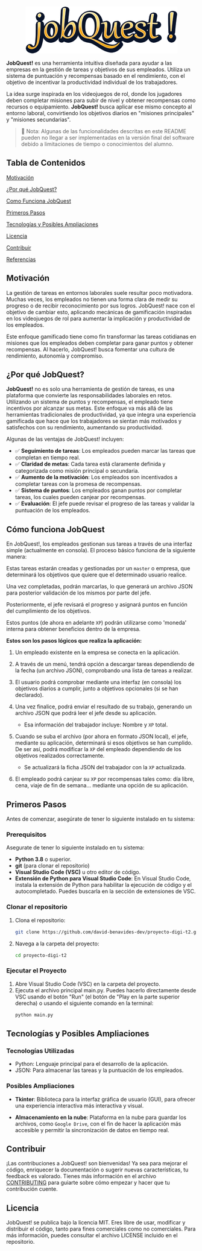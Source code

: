 <p align="center"><img alt="jobQuest" src="./assets/readme-header.png"/></p>

**JobQuest!** es una herramienta intuitiva diseñada para ayudar a las empresas en la gestión de tareas y objetivos de sus empleados. Utiliza un sistema de puntuación y recompensas basado en el rendimiento, con el objetivo de incentivar la productividad individual de los trabajadores.

La idea surge inspirada en los videojuegos de rol, donde los jugadores deben completar misiones para subir de nivel y obtener recompensas como recursos o equipamiento. **JobQuest!** busca aplicar ese mismo concepto al entorno laboral, convirtiendo los objetivos diarios en "misiones principales" y "misiones secundarias".

> 📝 Nota: Algunas de las funcionalidades descritas en este README pueden no llegar a ser implementadas en la versión final del 
> software debido a limitaciones de tiempo o conocimientos del alumno.

## Tabla de Contenidos

[Motivación](#motivacion)

[¿Por qué JobQuest?](#porque-jobquest)

[Como Funciona JobQuest](#como-funciona-jobquest)

[Primeros Pasos](#primeros-pasos)

[Tecnologías y Posibles Ampliaciones](#posiblers-ampliaciones)

[Licencia](#licencia)

[Contribuir](#contribuir)

[Referencias](#referencias)

## Motivación
La gestión de tareas en entornos laborales suele resultar poco motivadora. Muchas veces, los empleados no tienen una forma clara de medir su progreso o de recibir reconocimiento por sus logros. JobQuest! nace con el objetivo de cambiar esto, aplicando mecánicas de gamificación inspiradas en los videojuegos de rol para aumentar la implicación y productividad de los empleados.

Este enfoque gamificado tiene como fin transformar las tareas cotidianas en misiones que los empleados deben completar para ganar puntos y obtener recompensas. Al hacerlo, JobQuest! busca fomentar una cultura de rendimiento, autonomía y compromiso.

## ¿Por qué JobQuest?
**JobQuest!** no es solo una herramienta de gestión de tareas, es una plataforma que convierte las responsabilidades laborales en retos. Utilizando un sistema de puntos y recompensas, el empleado tiene incentivos por alcanzar sus metas. Este enfoque va más allá de las herramientas tradicionales de productividad, ya que integra una experiencia gamificada que hace que los trabajadores se sientan más motivados y satisfechos con su rendimiento, aumentando su productividad.

Algunas de las ventajas de JobQuest! incluyen:
- ✅ **Seguimiento de tareas**: Los empleados pueden marcar las tareas que completan en tiempo real.
- ✅ **Claridad de metas**: Cada tarea está claramente definida y categorizada como misión principal o secundaria.
- ✅ **Aumento de la motivación**: Los empleados son incentivados a completar tareas con la promesa de recompensas.
- ✅ **Sistema de puntos**: Los empleados ganan puntos por completar tareas, los cuales pueden canjear por recompensas.
- ✅ **Evaluación**: El jefe puede revisar el progreso de las tareas y validar la puntuación de los empleados.

## Cómo funciona JobQuest

En JobQuest!, los empleados gestionan sus tareas a través de una interfaz simple (actualmente en consola). El proceso básico funciona de la siguiente manera:

Estas tareas estarán creadas y gestionadas por un `master` o empresa, que determinará los objetivos que quiere que el determinado usuario realice.

Una vez completadas, podrán marcarlas, lo que generará un archivo JSON para posterior validación de los mismos por parte del jefe.

Posteriormente, el jefe revisará el progreso y asignará puntos en función del cumplimiento de los objetivos. 

Estos puntos (de ahora en adelante `XP`) podrán utilizarse como 'moneda' interna para obtener beneficios dentro de la empresa.

**Estos son los pasos lógicos que realiza la aplicación:**

1. Un empleado existente en la empresa se conecta en la aplicación.

2. A través de un menú, tendrá opción a descargar tareas dependiendo de la fecha (un archivo JSON), comprobando una lista de tareas a realizar.

3. El usuario podrá comprobar mediante una interfaz (en consola) los objetivos diarios a cumplir, junto a objetivos opcionales (si se han declarado).

4. Una vez finalice, podrá enviar el resultado de su trabajo, generando un archivo JSON que podrá leer el jefe desde su aplicación.
    - Esa información del trabajador incluye: Nombre y `XP` total.

5. Cuando se suba el archivo (por ahora en formato JSON local), el jefe, mediante su aplicación, determinará si esos objetivos se han cumplido. De ser así, podrá modificar la `XP` del empleado dependiendo de los objetivos realizados correctamente.
    - Se actualizará la ficha JSON del trabajador con la `XP` actualizada.

6. El empleado podrá canjear su `XP` por recompensas tales como: día libre, cena, viaje de fin de semana... mediante una opción de su aplicación.

## Primeros Pasos

Antes de comenzar, asegúrate de tener lo siguiente instalado en tu sistema:

### Prerequisitos
Asegurate de tener lo siguiente instalado en tu sistema:
- **Python 3.8** o superior.
- **git** (para clonar el repositorio)
- **Visual Studio Code (VSC)** u otro editor de código.
- **Extensión de Python para Visual Studio Code**: En Visual Studio Code, instala la extensión de Python para habilitar la ejecución de código y el autocompletado. Puedes buscarla en la sección de extensiones de VSC.

### Clonar el repositorio
1. Clona el repositorio:
   ```bash
   git clone https://github.com/david-benavides-dev/proyecto-digi-t2.git
   ```

2. Navega a la carpeta del proyecto:
   ```bash
   cd proyecto-digi-t2
   ```
### Ejecutar el Proyecto
1. Abre Visual Studio Code (VSC) en la carpeta del proyecto.
2. Ejecuta el archivo principal main.py.
   Puedes hacerlo directamente desde VSC usando el botón "Run" (el botón de "Play en la parte superior derecha) o usando el siguiente comando en la terminal:
   ```bash
   python main.py
   ```

## Tecnologías y Posibles Ampliaciones
### Tecnologías Utilizadas
- Python: Lenguaje principal para el desarrollo de la aplicación.
- JSON: Para almacenar las tareas y la puntuación de los empleados.

### Posibles Ampliaciones
- **Tkinter**: Biblioteca para la interfaz gráfica de usuario (GUI), para ofrecer una experiencia interactiva más interactiva y visual.

- **Almacenamiento en la nube**: Plataforma en la nube para guardar los archivos, como `Google Drive`, con el fin de hacer la aplicación más accesible y permitir la sincronización de datos en tiempo real.

## Contribuir
¡Las contribuciones a JobQuest! son bienvenidas! Ya sea para mejorar el código, enriquecer la documentación o sugerir nuevas características, tu feedback es valorado. Tienes más información en el archivo [CONTRIBUTING](https://github.com/david-benavides-dev/proyecto-digi-t2/blob/main/CONTRIBUTING.md) para guiarte sobre cómo empezar y hacer que tu contribución cuente.

## Licencia
JobQuest! se publica bajo la licencia MIT. Eres libre de usar, modificar y distribuir el código, tanto para fines comerciales como no comerciales. Para más información, puedes consultar el archivo LICENSE incluido en el repositorio.
